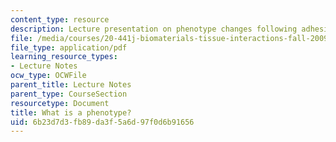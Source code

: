 ```yaml
---
content_type: resource
description: Lecture presentation on phenotype changes following adhesion on biomaterials.
file: /media/courses/20-441j-biomaterials-tissue-interactions-fall-2009/6b23d7d3fb89da3f5a6d97f0d6b91656_MIT20_441JF09_lec09_iy.pdf
file_type: application/pdf
learning_resource_types:
- Lecture Notes
ocw_type: OCWFile
parent_title: Lecture Notes
parent_type: CourseSection
resourcetype: Document
title: What is a phenotype?
uid: 6b23d7d3-fb89-da3f-5a6d-97f0d6b91656
---
```

